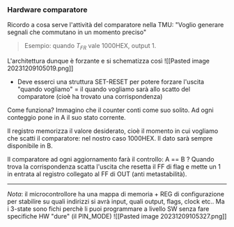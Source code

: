 ### Hardware comparatore 
Ricordo a cosa serve l'attività del comparatore nella TMU:
"Voglio generare segnali che commutano in un momento preciso"
>Esempio: quando $T_{FR}$ vale 1000HEX, output 1.

L'architettura dunque è forzante e si schematizza così
![[Pasted image 20231209105019.png]]

- Deve esserci una struttura SET-RESET per potere forzare l'uscita "quando vogliamo" = il quando vogliamo sarà allo scatto del comparatore (cioè ha trovato una corrispondenza)

Come funziona?
Immagino che il counter conti come suo solito. Ad ogni conteggio pone in A il suo stato corrente.

Il registro memorizza il valore desiderato, cioè il momento in cui vogliamo che scatti il comparatore: nel nostro caso 1000HEX.
Il dato sarà sempre disponibile in B.

Il comparatore ad ogni aggiornamento farà il controllo:
	A == B ?
Quando trova la corrispondenza scatta l'uscita che resetta il FF di flag e mette un 1 in entrata al registro collegato al FF di OUT (anti metastabilità).

---

*Nota*: il microcontrollore ha una mappa di memoria + REG di configurazione per stabilire su quali indirizzi si avrà input, quali output, flags, clock etc.. 
Ma i 3-state sono fichi perchè li puoi programmare a livello SW senza fare specifiche HW "dure" (il PIN_MODE)
![[Pasted image 20231209105327.png]]

